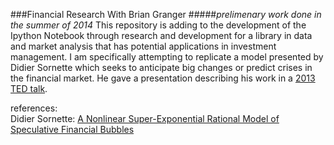 ###Financial Research With Brian Granger
#####_prelimenary work done in the summer of 2014_
This repository is adding to the development of the Ipython Notebook through research and
development for a library in data and market analysis that has potential applications in
investment management. I am specifically attempting to replicate a model presented by Didier
Sornette which seeks to anticipate big changes or predict crises in the financial market.
He gave a presentation describing his work in a [2013 TED talk](http://www.ted.com/talks/didier_sornette_how_we_can_predict_the_next_financial_crisis#t-0).

references:  
Didier Sornette: [A Nonlinear Super-Exponential Rational Model of Speculative Financial Bubbles](http://arxiv.org/pdf/cond-mat/0104341v2.pdf)  
